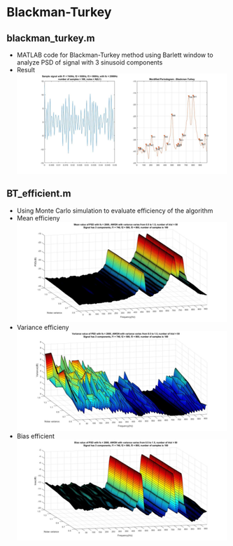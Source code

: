 # Blackman-Turkey

## blackman_turkey.m
- MATLAB code for Blackman-Turkey method using Barlett window to analyze PSD of signal with 3 sinusoid components
- Result
![Image of result](bt.jpg)

## BT_efficient.m
- Using Monte Carlo simulation to evaluate efficiency of the algorithm
- Mean efficieny
![Image of mean](bt_mean.jpg)
- Variance efficieny
![Image of mean](bt_variance.jpg)
- Bias efficient
![Image of bias](bt_bias.jpg)
